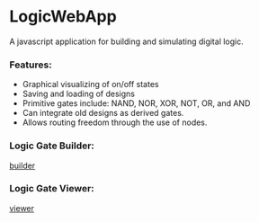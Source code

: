 # LogicWebApp

A javascript application for building and simulating digital logic.

### Features:
* Graphical visualizing of on/off states
* Saving and loading of designs
* Primitive gates include: NAND, NOR, XOR, NOT, OR, and AND
* Can integrate old designs as derived gates.
* Allows routing freedom through the use of nodes.

### Logic Gate Builder:
[builder](https://github.com/Lalaland/LogicWebApp/raw/master/images/builder.png)

### Logic Gate Viewer:
[viewer](https://github.com/Lalaland/LogicWebApp/raw/master/images/viewer.png)

